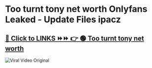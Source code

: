
 # Too turnt tony net worth Onlyfans Leaked - Update Files ipacz

## <h2><a href="https://clipsfans.com/Too_turnt_tony_net_worth&ref=git">🔗 Click to LINKS ⏩⏩ 👉 🟢 Too turnt tony net worth </a></h2>

<a href="https://clipsfans.com/Too_turnt_tony_net_worth&ref=git" rel="nofollow" data-target="animated-image.originalLink"><img src="https://i.ibb.co.com/xMMVF88/686577567.gif" alt="Viral Video Original" style="max-width: 100%; display: inline-block;" data-target="animated-image.originalImage"></a>

